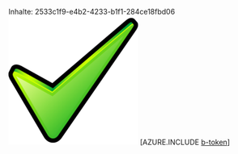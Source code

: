 Inhalte: 2533c1f9-e4b2-4233-b1f1-284ce18fbd06![Bild](ee8aacf6-e32f-472a-8dca-b59a7fadd63c.png)
[AZURE.INCLUDE [b-token](b81cc682-4136-4a73-a581-8e6e5f8a5d3a.md)]
